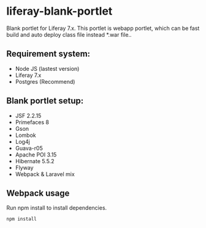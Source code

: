 # liferay-blank-portlet
Blank portlet for Liferay 7.x. This portlet is webapp portlet, which can be fast build and auto deploy class file instead *.war file..

## Requirement system:
- Node JS (lastest version)
- Liferay 7.x
- Postgres (Recommend)

## Blank portlet setup:
- JSF 2.2.15
- Primefaces 8
- Gson
- Lombok
- Log4j
- Guava-r05
- Apache POI 3.15
- Hibernate 5.5.2
- Flyway
- Webpack & Laravel mix

## Webpack usage

Run npm install to install dependencies.

```bash
npm install
```
